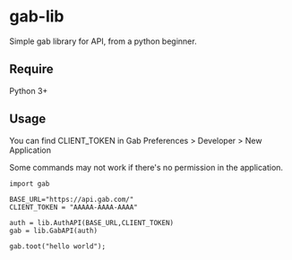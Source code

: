 # gab-lib
Simple gab library for API, from a python beginner.

## Require
Python 3+

## Usage
You can find CLIENT_TOKEN in Gab Preferences > Developer > New Application

Some commands may not work if there's no permission in the application.
```
import gab

BASE_URL="https://api.gab.com/"
CLIENT_TOKEN = "AAAAA-AAAA-AAAA"

auth = lib.AuthAPI(BASE_URL,CLIENT_TOKEN)
gab = lib.GabAPI(auth)

gab.toot("hello world");
```
